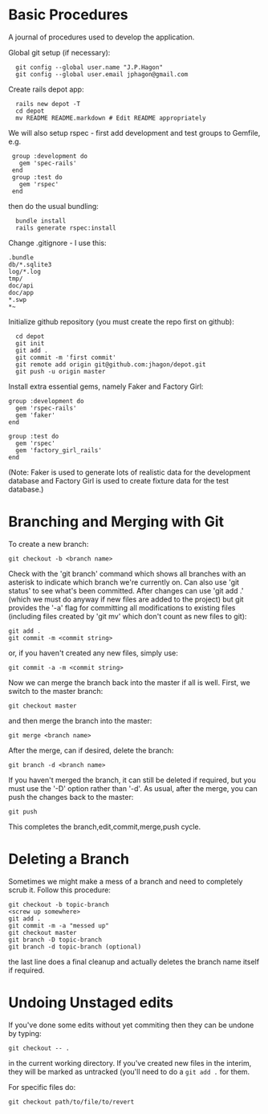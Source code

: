 Basic Procedures
================
A journal of procedures used to develop the application.

Global git setup (if necessary):

```
  git config --global user.name "J.P.Hagon"
  git config --global user.email jphagon@gmail.com
```
Create rails depot app:

```
  rails new depot -T
  cd depot
  mv README README.markdown # Edit README appropriately
```
We will also setup rspec - first  add development and test groups to 
Gemfile, e.g.

 ``` 
  group :development do
    gem 'spec-rails'
  end
  group :test do
    gem 'rspec'
  end
```

then do the usual bundling:

```
  bundle install
  rails generate rspec:install
```
Change .gitignore - I use this:

```
.bundle
db/*.sqlite3
log/*.log
tmp/
doc/api
doc/app
*.swp
*~
```

Initialize github repository (you must create the repo first on github):

```
  cd depot
  git init
  git add .
  git commit -m 'first commit'
  git remote add origin git@github.com:jhagon/depot.git
  git push -u origin master
```
Install extra essential gems, namely Faker and Factory Girl:

```
group :development do
  gem 'rspec-rails'
  gem 'faker'
end

group :test do
  gem 'rspec'
  gem 'factory_girl_rails'
end
```

(Note: Faker is used to generate lots of realistic data for the development
database and Factory Girl is used to create fixture data for the test
database.)

Branching and Merging with Git
==============================

To create a new branch:

```
git checkout -b <branch name>
```

Check with the 'git branch' command which shows all branches with an
asterisk to indicate which branch we're currently on. Can also use
'git status' to see what's been committed. After changes can use 'git add .'
(which we must do anyway if new files are added to the project)
but git provides the '-a' flag for committing all modifications to
existing files (including files created by 'git mv' which don't count
as new files to git):

```
git add .
git commit -m <commit string>
```
or, if you haven't created any new files, simply use:

```
git commit -a -m <commit string>
```

Now we can merge the branch back into the master if all is well. First, we
switch to the master branch:

```
git checkout master
```

and then merge the branch into the master:

```
git merge <branch name>
```

After the merge, can if desired, delete the branch:

```
git branch -d <branch name>
```

If you haven't merged the branch, it can still be deleted if required, but
you must use the '-D' option rather than '-d'.
As usual, after the merge, you can push the changes back to the master:

```
git push
```

This completes the branch,edit,commit,merge,push cycle.

Deleting a Branch
=================

Sometimes we might make a mess of a branch and need to completely scrub it.
Follow this procedure:

```
git checkout -b topic-branch
<screw up somewhere>
git add .
git commit -m -a "messed up"
git checkout master
git branch -D topic-branch
git branch -d topic-branch (optional)
```

the last line does a final cleanup and actually deletes the branch name
itself if required.

Undoing Unstaged edits
======================

If you've done some edits without yet commiting then they can be undone by
typing:

```
git checkout -- .
```

in the current working directory. If you've created new files in the interim,
they will be marked as untracked (you'll need to do a `git add .` for them.

For specific files do:

```
git checkout path/to/file/to/revert
```
